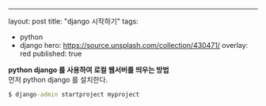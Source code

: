 ---
layout: post
title:  "django 시작하기"
tags:
  - python
  - django
hero: https://source.unsplash.com/collection/430471/
overlay: red
published: true


**python django 를 사용하여 로컬 웹서버를 띄우는 방법**
<br>
먼저 python django 를 설치한다.
```cmd
$ django-admin startproject myproject
```
